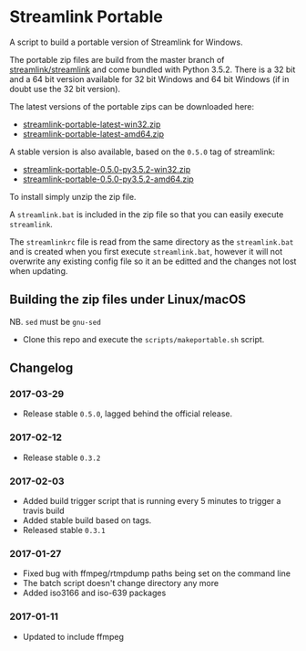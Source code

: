 # Streamlink Portable
A script to build a portable version of Streamlink for Windows.

The portable zip files are build from the master branch of [streamlink/streamlink](https://github.com/streamlink/streamlink) and come bundled with Python 3.5.2. There is a 32 bit and a 64 bit version available for 32 bit Windows and 64 bit Windows (if in doubt use the 32 bit version).

The latest versions of the portable zips can be downloaded here:
- [streamlink-portable-latest-win32.zip](https://s3.amazonaws.com/streamlink-portable/nightly/streamlink-portable-latest-win32.zip)
- [streamlink-portable-latest-amd64.zip](https://s3.amazonaws.com/streamlink-portable/nightly/streamlink-portable-latest-amd64.zip)

A stable version is also available, based on the `0.5.0` tag of streamlink:
- [streamlink-portable-0.5.0-py3.5.2-win32.zip](https://s3.amazonaws.com/streamlink-portable/stable/streamlink-portable-0.5.0-py3.5.2-win32.zip)
- [streamlink-portable-0.5.0-py3.5.2-amd64.zip](https://s3.amazonaws.com/streamlink-portable/stable/streamlink-portable-0.5.0-py3.5.2-amd64.zip)

To install simply unzip the zip file.

A `streamlink.bat` is included in the zip file so that you can easily execute `streamlink`. 

The `streamlinkrc` file is read from the same directory as the `streamlink.bat` and is created when you first execute `streamlink.bat`, however it will not overwrite any existing config file so it an be editted and the changes not lost when updating.  

## Building the zip files under Linux/macOS

NB. `sed` must be `gnu-sed`

- Clone this repo and execute the `scripts/makeportable.sh` script. 


## Changelog

### 2017-03-29

 * Release stable `0.5.0`, lagged behind the official release.

### 2017-02-12

 * Release stable `0.3.2`

### 2017-02-03

 * Added build trigger script that is running every 5 minutes to trigger a travis build
 * Added stable build based on tags.
 * Released stable `0.3.1`

### 2017-01-27

 * Fixed bug with ffmpeg/rtmpdump paths being set on the command line
 * The batch script doesn't change directory any more
 * Added iso3166 and iso-639 packages 

### 2017-01-11

 * Updated to include ffmpeg
